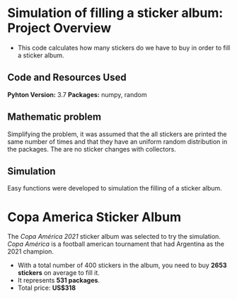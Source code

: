 # Simulation of filling a sticker album: Project Overview 
* This code calculates how many stickers do we have to buy in order to fill a sticker album.

## Code and Resources Used 
**Pyhton Version:** 3.7
**Packages:** numpy, random


## Mathematic problem
Simplifying the problem, it was assumed that the all stickers are printed the same number of times and that they have an uniform random distribution in the packages. The are no sticker changes with collectors.

## Simulation
Easy functions were developed to simulation the filling of a sticker album. 

# Copa America Sticker Album
The *Copa América 2021* sticker album was selected to try the simulation. *Copa América* is a football american tournament that had Argentina as the 2021 champion.



* With a total number of 400 stickers in the album, you need to buy **2653 stickers** on average to fill it.
* It represents **531 packages**. 
* Total price: **US$318**

